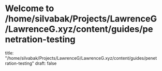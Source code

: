 # Welcome to /home/silvabak/Projects/LawrenceG/LawrenceG.xyz/content/guides/penetration-testing
title: "/home/silvabak/Projects/LawrenceG/LawrenceG.xyz/content/guides/penetration-testing"
draft: false

